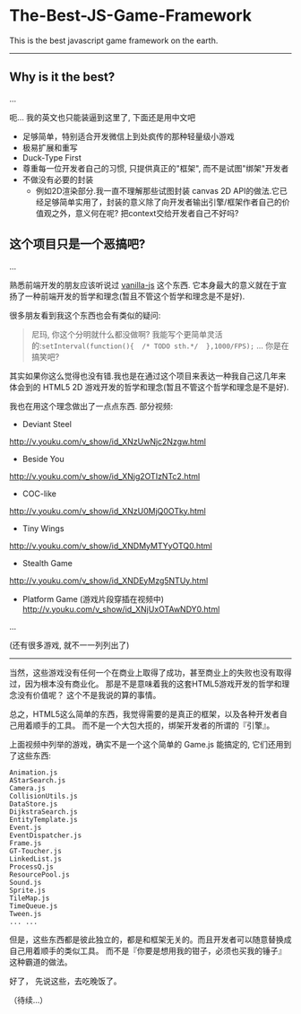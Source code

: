 The-Best-JS-Game-Framework
==========================

This is the best javascript game framework on the earth.



--------------------------
## Why is it the best?
...

呃... 我的英文也只能装逼到这里了, 下面还是用中文吧

* 足够简单，特别适合开发微信上到处疯传的那种轻量级小游戏
* 极易扩展和重写
* Duck-Type First
* 尊重每一位开发者自己的习惯, 只提供真正的"框架", 而不是试图"绑架"开发者
* 不做没有必要的封装
    * 例如2D渲染部分.我一直不理解那些试图封装 canvas 2D API的做法.它已经足够简单实用了，封装的意义除了向开发者输出引擎/框架作者自己的价值观之外，意义何在呢? 把context交给开发者自己不好吗?


## 这个项目只是一个恶搞吧?
...

熟悉前端开发的朋友应该听说过 [vanilla-js](http://vanilla-js.com/) 这个东西.
它本身最大的意义就在于宣扬了一种前端开发的哲学和理念(暂且不管这个哲学和理念是不是好).

很多朋友看到我这个东西也会有类似的疑问:

>尼玛, 你这个分明就什么都没做啊? 我能写个更简单灵活的:`setInterval(function(){  /* TODO sth.*/  },1000/FPS);` ... 你是在搞笑吧?

其实如果你这么觉得也没有错.我也是在通过这个项目来表达一种我自己这几年来体会到的 HTML5 2D 游戏开发的哲学和理念(暂且不管这个哲学和理念是不是好).

我也在用这个理念做出了一点点东西.
部分视频:

* Deviant Steel

http://v.youku.com/v_show/id_XNzUwNjc2Nzgw.html


* Beside You

http://v.youku.com/v_show/id_XNjg2OTIzNTc2.html


* COC-like

http://v.youku.com/v_show/id_XNzU0MjQ0OTky.html


* Tiny Wings

http://v.youku.com/v_show/id_XNDMyMTYyOTQ0.html


* Stealth Game

http://v.youku.com/v_show/id_XNDEyMzg5NTUy.html



* Platform Game (游戏片段穿插在视频中)
http://v.youku.com/v_show/id_XNjUxOTAwNDY0.html


...

(还有很多游戏, 就不一一列列出了)

--------------------


当然，这些游戏没有任何一个在商业上取得了成功，甚至商业上的失败也没有取得过，因为根本没有商业化。
那是不是意味着我的这套HTML5游戏开发的哲学和理念没有价值呢？
这个不是我说的算的事情。

总之，HTML5这么简单的东西，我觉得需要的是真正的框架，以及各种开发者自己用着顺手的工具。
而不是一个大包大揽的，绑架开发者的所谓的『引擎』。

上面视频中列举的游戏，确实不是一个这个简单的 Game.js 能搞定的, 它们还用到了这些东西:

```
Animation.js
AStarSearch.js
Camera.js
CollisionUtils.js
DataStore.js
DijkstraSearch.js
EntityTemplate.js
Event.js
EventDispatcher.js
Frame.js
GT-Toucher.js
LinkedList.js
ProcessQ.js
ResourcePool.js
Sound.js
Sprite.js
TileMap.js
TimeQueue.js
Tween.js
... ...
```

但是，这些东西都是彼此独立的，都是和框架无关的。而且开发者可以随意替换成自己用着顺手的类似工具。
而不是『你要是想用我的钳子，必须也买我的锤子』这种霸道的做法。


好了， 先说这些，去吃晚饭了。

（待续...）












